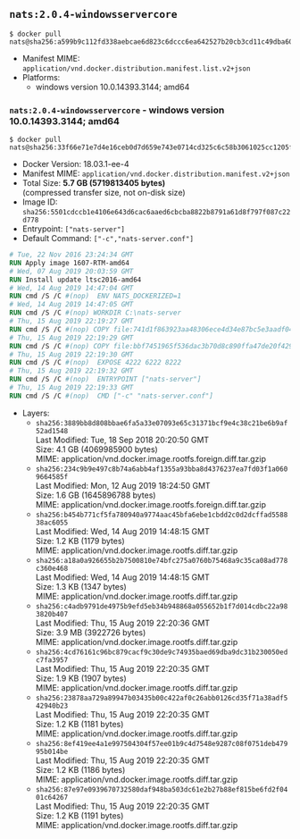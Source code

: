 ## `nats:2.0.4-windowsservercore`

```console
$ docker pull nats@sha256:a599b9c112fd338aebcae6d823c6dccc6ea642527b20cb3cd11c49dba609917e
```

-	Manifest MIME: `application/vnd.docker.distribution.manifest.list.v2+json`
-	Platforms:
	-	windows version 10.0.14393.3144; amd64

### `nats:2.0.4-windowsservercore` - windows version 10.0.14393.3144; amd64

```console
$ docker pull nats@sha256:33f66e71e7d4e16ceb0d7d659e743e0714cd325c6c58b3061025cc1205f6b05e
```

-	Docker Version: 18.03.1-ee-4
-	Manifest MIME: `application/vnd.docker.distribution.manifest.v2+json`
-	Total Size: **5.7 GB (5719813405 bytes)**  
	(compressed transfer size, not on-disk size)
-	Image ID: `sha256:5501cdccb1e4106e643d6cac6aaed6cbcba8822b8791a61d8f797f087c22d778`
-	Entrypoint: `["nats-server"]`
-	Default Command: `["-c","nats-server.conf"]`

```dockerfile
# Tue, 22 Nov 2016 23:24:34 GMT
RUN Apply image 1607-RTM-amd64
# Wed, 07 Aug 2019 20:03:59 GMT
RUN Install update ltsc2016-amd64
# Wed, 14 Aug 2019 14:47:04 GMT
RUN cmd /S /C #(nop)  ENV NATS_DOCKERIZED=1
# Wed, 14 Aug 2019 14:47:05 GMT
RUN cmd /S /C #(nop) WORKDIR C:\nats-server
# Thu, 15 Aug 2019 22:19:27 GMT
RUN cmd /S /C #(nop) COPY file:741d1f863923aa48306ece4d34e87bc5e3aadf0465bbae0b6e3689714d643861 in nats-server.exe 
# Thu, 15 Aug 2019 22:19:29 GMT
RUN cmd /S /C #(nop) COPY file:bbf7451965f536dac3b70d8c890ffa47de20f4293b62aa28cb0cd84498d5e7dc in nats-server.conf 
# Thu, 15 Aug 2019 22:19:30 GMT
RUN cmd /S /C #(nop)  EXPOSE 4222 6222 8222
# Thu, 15 Aug 2019 22:19:32 GMT
RUN cmd /S /C #(nop)  ENTRYPOINT ["nats-server"]
# Thu, 15 Aug 2019 22:19:33 GMT
RUN cmd /S /C #(nop)  CMD ["-c" "nats-server.conf"]
```

-	Layers:
	-	`sha256:3889bb8d808bbae6fa5a33e07093e65c31371bcf9e4c38c21be6b9af52ad1548`  
		Last Modified: Tue, 18 Sep 2018 20:20:50 GMT  
		Size: 4.1 GB (4069985900 bytes)  
		MIME: application/vnd.docker.image.rootfs.foreign.diff.tar.gzip
	-	`sha256:234c9b9e497c8b74a6abb4af1355a93bba8d4376237ea7fd03f1a0609664585f`  
		Last Modified: Mon, 12 Aug 2019 18:24:50 GMT  
		Size: 1.6 GB (1645896788 bytes)  
		MIME: application/vnd.docker.image.rootfs.foreign.diff.tar.gzip
	-	`sha256:b454b771cf5fa780940a9774aac45bfa6ebe1cbdd2c0d2dcffad558838ac6055`  
		Last Modified: Wed, 14 Aug 2019 14:48:15 GMT  
		Size: 1.2 KB (1179 bytes)  
		MIME: application/vnd.docker.image.rootfs.diff.tar.gzip
	-	`sha256:a18a0a926655b2b7500810e74bfc275a0760b75468a9c35ca08ad778c360e468`  
		Last Modified: Wed, 14 Aug 2019 14:48:15 GMT  
		Size: 1.3 KB (1347 bytes)  
		MIME: application/vnd.docker.image.rootfs.diff.tar.gzip
	-	`sha256:c4adb9791de4975b9efd5eb34b948868a055652b1f7d014cdbc22a983820b407`  
		Last Modified: Thu, 15 Aug 2019 22:20:36 GMT  
		Size: 3.9 MB (3922726 bytes)  
		MIME: application/vnd.docker.image.rootfs.diff.tar.gzip
	-	`sha256:4cd76161c96bc879cacf9c30de9c74935baed69dba9dc31b230050edc7fa3957`  
		Last Modified: Thu, 15 Aug 2019 22:20:35 GMT  
		Size: 1.9 KB (1907 bytes)  
		MIME: application/vnd.docker.image.rootfs.diff.tar.gzip
	-	`sha256:23878aa729a89947b03435b00c422af0c26abb0126cd35f71a38adf542940b23`  
		Last Modified: Thu, 15 Aug 2019 22:20:35 GMT  
		Size: 1.2 KB (1181 bytes)  
		MIME: application/vnd.docker.image.rootfs.diff.tar.gzip
	-	`sha256:8ef419ee4a1e997504304f57ee01b9c4d7548e9287c08f0751deb47995b014be`  
		Last Modified: Thu, 15 Aug 2019 22:20:35 GMT  
		Size: 1.2 KB (1186 bytes)  
		MIME: application/vnd.docker.image.rootfs.diff.tar.gzip
	-	`sha256:87e97e0939670732580daf948ba503dc61e2b27b88ef815be6fd2f0401c64267`  
		Last Modified: Thu, 15 Aug 2019 22:20:35 GMT  
		Size: 1.2 KB (1191 bytes)  
		MIME: application/vnd.docker.image.rootfs.diff.tar.gzip
